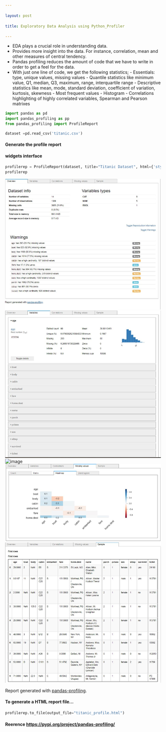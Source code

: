 ```yaml
---

layout: post

title: Exploratory Data Analysis using Python_Profiler

---
```


- EDA plays a crucial role in understanding data.
- Provides more insight into the data. For instance, correlation, mean and other measures of central tendency.
- Pandas profiling reduces the amount of code that we have to write in order to get a feel for the data.
- With just one line of code, we get the following statistics;
      - Essentials: type, unique values, missing values
      - Quantile statistics like minimum value, Q1, median, Q3, maximum, range, interquartile range
      - Descriptive statistics like mean, mode, standard deviation, coefficient of variation, kurtosis, skewness
      - Most frequent values
      - Histogram
      - Correlations highlighting of highly correlated variables, Spearman and Pearson matrixes      


```python
import pandas as pd
import pandas_profiling as pp
from pandas_profiling import ProfileReport
```


```python
dataset =pd.read_csv('titanic.csv')
```

#### Generate the profile report 
#### widgets interface


```python
profilerep = ProfileReport(dataset, title="Titanic Dataset", html={'style': {'full_width': True}})
profilerep
```

![image](/assets/images/overview.jpg)
![image](/assets/images/features.jpg)
![image](/assets/images/correlations.jpg)
![image](/assets/images/missing.jpg)
![image](/assets/images/sample.jpg)


Report generated with <a href="https://github.com/pandas-profiling/pandas-profiling">pandas-profiling</a>.





    



#### To generate a HTML report file...


```python
profilerep.to_file(output_file="titanic_profile.html")
```

#### Reerence  https://pypi.org/project/pandas-profiling/


```python

```
